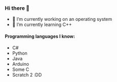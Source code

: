 ### Hi there 👋

- 🔭 I’m currently working on an operating system
- 🌱 I’m currently learning C++

#### Programming languages I know:
- C#
- Python
- Java
- Arduino
- Some C
- Scratch 2 :DD

